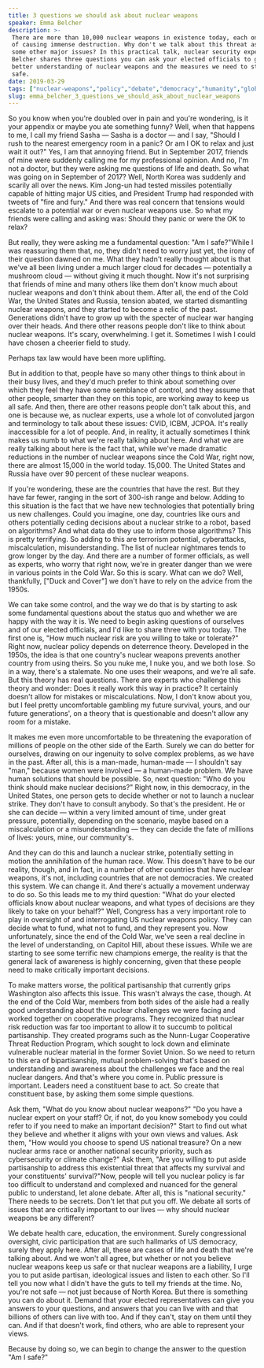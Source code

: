 ```yaml
---
title: 3 questions we should ask about nuclear weapons
speaker: Emma Belcher
description: >-
 There are more than 10,000 nuclear weapons in existence today, each one capable
 of causing immense destruction. Why don't we talk about this threat as much as
 some other major issues? In this practical talk, nuclear security expert Emma
 Belcher shares three questions you can ask your elected officials to gain a
 better understanding of nuclear weapons and the measures we need to stay
 safe.
date: 2019-03-29
tags: ["nuclear-weapons","policy","debate","democracy","humanity","global-issues"]
slug: emma_belcher_3_questions_we_should_ask_about_nuclear_weapons
---
```


So you know when you're doubled over in pain and you're wondering, is it your appendix or
maybe you ate something funny? Well, when that happens to me, I call my friend Sasha —
Sasha is a doctor — and I say, "Should I rush to the nearest emergency room in a panic? Or
am I OK to relax and just wait it out?" Yes, I am that annoying friend. But in September
2017, friends of mine were suddenly calling me for my professional opinion. And no, I'm
not a doctor, but they were asking me questions of life and death. So what was going on in
September of 2017? Well, North Korea was suddenly and scarily all over the news. Kim
Jong-un had tested missiles potentially capable of hitting major US cities, and President
Trump had responded with tweets of "fire and fury." And there was real concern that
tensions would escalate to a potential war or even nuclear weapons use. So what my friends
were calling and asking was: Should they panic or were the OK to relax?

But really, they were asking me a fundamental question: "Am I safe?"While I was reassuring
them that, no, they didn't need to worry just yet, the irony of their question dawned on
me. What they hadn't really thought about is that we've all been living under a much
larger cloud for decades — potentially a mushroom cloud — without giving it much
thought. Now it's not surprising that friends of mine and many others like them don't know
much about nuclear weapons and don't think about them. After all, the end of the Cold War,
the United States and Russia, tension abated, we started dismantling nuclear weapons, and
they started to become a relic of the past. Generations didn't have to grow up with the
specter of nuclear war hanging over their heads. And there other reasons people don't like
to think about nuclear weapons. It's scary, overwhelming. I get it. Sometimes I wish I
could have chosen a cheerier field to study.

Perhaps tax law would have been more uplifting.

But in addition to that, people have so many other things to think about in their busy
lives, and they'd much prefer to think about something over which they feel they have some
semblance of control, and they assume that other people, smarter than they on this topic,
are working away to keep us all safe. And then, there are other reasons people don't talk
about this, and one is because we, as nuclear experts, use a whole lot of convoluted
jargon and terminology to talk about these issues: CVID, ICBM, JCPOA. It's really
inaccessible for a lot of people. And, in reality, it actually sometimes I think makes us
numb to what we're really talking about here. And what we are really talking about here is
the fact that, while we've made dramatic reductions in the number of nuclear weapons since
the Cold War, right now, there are almost 15,000 in the world today. 15,000. The United
States and Russia have over 90 percent of these nuclear weapons.

If you're wondering, these are the countries that have the rest. But they have far fewer,
ranging in the sort of 300-ish range and below. Adding to this situation is the fact that
we have new technologies that potentially bring us new challenges. Could you imagine, one
day, countries like ours and others potentially ceding decisions about a nuclear strike to
a robot, based on algorithms? And what data do they use to inform those algorithms? This
is pretty terrifying. So adding to this are terrorism potential, cyberattacks,
miscalculation, misunderstanding. The list of nuclear nightmares tends to grow longer by
the day. And there are a number of former officials, as well as experts, who worry that
right now, we're in greater danger than we were in various points in the Cold War. So this
is scary. What can we do? Well, thankfully, ["Duck and Cover"] we don't have to rely on
the advice from the 1950s.

We can take some control, and the way we do that is by starting to ask some fundamental
questions about the status quo and whether we are happy with the way it is. We need to
begin asking questions of ourselves and of our elected officials, and I'd like to share
three with you today. The first one is, "How much nuclear risk are you willing to take or
tolerate?" Right now, nuclear policy depends on deterrence theory. Developed in the 1950s,
the idea is that one country's nuclear weapons prevents another country from using theirs.
So you nuke me, I nuke you, and we both lose. So in a way, there's a stalemate. No one
uses their weapons, and we're all safe. But this theory has real questions. There are
experts who challenge this theory and wonder: Does it really work this way in practice? It
certainly doesn't allow for mistakes or miscalculations. Now, I don't know about you, but
I feel pretty uncomfortable gambling my future survival, yours, and our future
generations', on a theory that is questionable and doesn't allow any room for a
mistake.

It makes me even more uncomfortable to be threatening the evaporation of millions of
people on the other side of the Earth. Surely we can do better for ourselves, drawing on
our ingenuity to solve complex problems, as we have in the past. After all, this is a
man-made, human-made — I shouldn't say "man," because women were involved — a human-made
problem. We have human solutions that should be possible. So, next question: "Who do you
think should make nuclear decisions?" Right now, in this democracy, in the United States,
one person gets to decide whether or not to launch a nuclear strike. They don't have to
consult anybody. So that's the president. He or she can decide — within a very limited
amount of time, under great pressure, potentially, depending on the scenario, maybe based
on a miscalculation or a misunderstanding — they can decide the fate of millions of lives:
yours, mine, our community's.

And they can do this and launch a nuclear strike, potentially setting in motion the
annihilation of the human race. Wow. This doesn't have to be our reality, though, and in
fact, in a number of other countries that have nuclear weapons, it's not, including
countries that are not democracies. We created this system. We can change it. And there's
actually a movement underway to do so. So this leads me to my third question: "What do your
elected officials know about nuclear weapons, and what types of decisions are they likely
to take on your behalf?" Well, Congress has a very important role to play in oversight of
and interrogating US nuclear weapons policy. They can decide what to fund, what not to
fund, and they represent you. Now unfortunately, since the end of the Cold War, we've seen
a real decline in the level of understanding, on Capitol Hill, about these issues. While
we are starting to see some terrific new champions emerge, the reality is that the general
lack of awareness is highly concerning, given that these people need to make critically
important decisions.

To make matters worse, the political partisanship that currently grips Washington also
affects this issue. This wasn't always the case, though. At the end of the Cold War,
members from both sides of the aisle had a really good understanding about the nuclear
challenges we were facing and worked together on cooperative programs. They recognized
that nuclear risk reduction was far too important to allow it to succumb to political
partisanship. They created programs such as the Nunn-Lugar Cooperative Threat Reduction
Program, which sought to lock down and eliminate vulnerable nuclear material in the former
Soviet Union. So we need to return to this era of bipartisanship, mutual problem-solving
that's based on understanding and awareness about the challenges we face and the real
nuclear dangers. And that's where you come in. Public pressure is important. Leaders need a
constituent base to act. So create that constituent base, by asking them some simple
questions.

Ask them, "What do you know about nuclear weapons?" "Do you have a nuclear expert on your
staff? Or, if not, do you know somebody you could refer to if you need to make an
important decision?" Start to find out what they believe and whether it aligns with your
own views and values. Ask them, "How would you choose to spend US national treasure? On a
new nuclear arms race or another national security priority, such as cybersecurity or
climate change?" Ask them, "Are you willing to put aside partisanship to address this
existential threat that affects my survival and your constituents' survival?"Now, people
will tell you nuclear policy is far too difficult to understand and complexed and nuanced
for the general public to understand, let alone debate. After all, this is "national
security." There needs to be secrets. Don't let that put you off. We debate all sorts of
issues that are critically important to our lives — why should nuclear weapons be any
different?

We debate health care, education, the environment. Surely congressional oversight, civic
participation that are such hallmarks of US democracy, surely they apply here. After all,
these are cases of life and death that we're talking about. And we won't all agree, but
whether or not you believe nuclear weapons keep us safe or that nuclear weapons are a
liability, I urge you to put aside partisan, ideological issues and listen to each
other. So I'll tell you now what I didn't have the guts to tell my friends at the time. No,
you're not safe — not just because of North Korea. But there is something you can do about
it. Demand that your elected representatives can give you answers to your questions, and
answers that you can live with and that billions of others can live with too. And if they
can't, stay on them until they can. And if that doesn't work, find others, who are able to
represent your views.

Because by doing so, we can begin to change the answer to the question "Am I
safe?"

<!--
ad_duration=3.33
comment_count=47
event="TEDxMidAtlantic"
external_start_time=0
has_talk_citation=1
intro_duration=11.82
is_subtitle_required="False"
is_talk_featured="True"
language="en"
language_swap="False"
native_language="en"
number_of_related_talks=6
number_of_speakers=1
number_of_subtitled_videos=5
number_of_tags=6
number_of_talk_download_languages=5
number_of_talk_more_resources=0
number_of_talk_recommendations=1
number_of_talks_take_actions=1
post_ad_duration=0.83
published_timestamp="2019-11-19 20:49:31"
recording_date="2019-03-29"
speaker_description="Nuclear security expert"
speaker_is_published=1
speaker_name="Emma Belcher"
talk_more_resources=[]
talk_name="3 questions we should ask about nuclear weapons"
talk_recommendations_blurb="More resources curated by Emma Belcher"
talks_tags=["nuclear-weapons","policy","debate","democracy","humanity","global-issues"]
url_audio="https://download.ted.com/talks/EmmaBelcher_2019X.mp3?apikey=acme-roadrunner"
url_photo_speaker="https://pe.tedcdn.com/images/ted/898673c8eacd55259c7370e3f6ce1d26f347af41_254x191.jpg"
url_photo_talk="https://s3.amazonaws.com/talkstar-photos/uploads/d7aaace4-0d2b-480e-bf57-4612de4d57b9/EmmaBelcher_2019X-embed.jpg"
url_webpage="https://www.ted.com/talks/emma_belcher_3_questions_we_should_ask_about_nuclear_weapons"
video_type_name="TEDx Talk"
-->